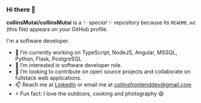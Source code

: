 ### Hi there 👋


**collinsMutai/collinsMutai** is a ✨ _special_ ✨ repository because its `README.md` (this file) appears on your GitHub profile.

I'm a software developer.

- 🔭 I’m currently working on TypeScript, NodeJS, Angular, MSSQL, Python, Flask, PostgreSQL
- 🌱 I’m interested in software developer role.
- 👯 I’m looking to contribute on open source projects and collaborate on fullstack web applications.
- 📫 Reach me at [LinkedIn](https://www.linkedin.com/in/collins-mutai/) or email me at [collinsfrontenddev@gmail.com](mailto:collinsfrontenddev@gmail.com)
- ⚡ Fun fact: I love the outdoors, cooking and photography 😄

